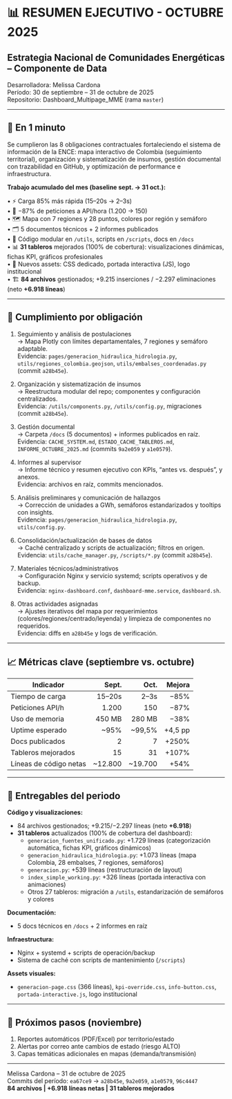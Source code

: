 # 📊 RESUMEN EJECUTIVO - OCTUBRE 2025
## Estrategia Nacional de Comunidades Energéticas – Componente de Data

Desarrolladora: Melissa Cardona  
Período: 30 de septiembre – 31 de octubre de 2025  
Repositorio: Dashboard_Multipage_MME (rama `master`)

---

## 🎯 En 1 minuto

Se cumplieron las 8 obligaciones contractuales fortaleciendo el sistema de información de la ENCE: 
mapa interactivo de Colombia (seguimiento territorial), organización y sistematización de insumos, gestión documental con trazabilidad en GitHub, y optimización de performance e infraestructura.

**Trabajo acumulado del mes (baseline sept. → 31 oct.):**

• ⚡ Carga 85% más rápida (15–20s → 2–3s)  
• 📡 −87% de peticiones a API/hora (1.200 → 150)  
• 🗺️ Mapa con 7 regiones y 28 puntos, colores por región y semáforo  
• 🗂️ 5 documentos técnicos + 2 informes publicados  
• 🧩 Código modular en `/utils`, scripts en `/scripts`, docs en `/docs`  
• 📊 **31 tableros** mejorados (100% de cobertura): visualizaciones dinámicas, fichas KPI, gráficos profesionales  
• 🎨 Nuevos assets: CSS dedicado, portada interactiva (JS), logo institucional  
• 🏗️ **84 archivos** gestionados; +9.215 inserciones / −2.297 eliminaciones (neto **+6.918 líneas**)

---

## 🧭 Cumplimiento por obligación

1) Seguimiento y análisis de postulaciones  
→ Mapa Plotly con límites departamentales, 7 regiones y semáforo adaptable.  
Evidencia: `pages/generacion_hidraulica_hidrologia.py`, `utils/regiones_colombia.geojson`, `utils/embalses_coordenadas.py` (commit `a28b45e`).

2) Organización y sistematización de insumos  
→ Reestructura modular del repo; componentes y configuración centralizados.  
Evidencia: `/utils/components.py`, `/utils/config.py`, migraciones (commit `a28b45e`).

3) Gestión documental  
→ Carpeta `/docs` (5 documentos) + informes publicados en raíz.  
Evidencia: `CACHE_SYSTEM.md`, `ESTADO_CACHE_TABLEROS.md`, `INFORME_OCTUBRE_2025.md` (commits `9a2e059` y `a1e0579`).

4) Informes al supervisor  
→ Informe técnico y resumen ejecutivo con KPIs, “antes vs. después”, y anexos.  
Evidencia: archivos en raíz, commits mencionados.

5) Análisis preliminares y comunicación de hallazgos  
→ Corrección de unidades a GWh, semáforos estandarizados y tooltips con insights.  
Evidencia: `pages/generacion_hidraulica_hidrologia.py`, `utils/config.py`.

6) Consolidación/actualización de bases de datos  
→ Caché centralizado y scripts de actualización; filtros en origen.  
Evidencia: `utils/cache_manager.py`, `/scripts/*.py` (commit `a28b45e`).

7) Materiales técnicos/administrativos  
→ Configuración Nginx y servicio systemd; scripts operativos y de backup.  
Evidencia: `nginx-dashboard.conf`, `dashboard-mme.service`, `dashboard.sh`.

8) Otras actividades asignadas  
→ Ajustes iterativos del mapa por requerimientos (colores/regiones/centrado/leyenda) y limpieza de componentes no requeridos.  
Evidencia: diffs en `a28b45e` y logs de verificación.

---

## 📈 Métricas clave (septiembre vs. octubre)

| Indicador | Sept. | Oct. | Mejora |
|---|---:|---:|---:|
| Tiempo de carga | 15–20s | 2–3s | −85% |
| Peticiones API/h | 1.200 | 150 | −87% |
| Uso de memoria | 450 MB | 280 MB | −38% |
| Uptime esperado | ~95% | ~99,5% | +4,5 pp |
| Docs publicados | 2 | 7 | +250% |
| Tableros mejorados | 15 | 31 | +107% |
| Líneas de código netas | ~12.800 | ~19.700 | +54% |

---

## 🚀 Entregables del periodo

**Código y visualizaciones:**
- 84 archivos gestionados; +9.215/−2.297 líneas (neto **+6.918**)
- **31 tableros** actualizados (100% de cobertura del dashboard):
  - `generacion_fuentes_unificado.py`: +1.729 líneas (categorización automática, fichas KPI, gráficos dinámicos)
  - `generacion_hidraulica_hidrologia.py`: +1.073 líneas (mapa Colombia, 28 embalses, 7 regiones, semáforos)
  - `generacion.py`: +539 líneas (restructuración de layout)
  - `index_simple_working.py`: +326 líneas (portada interactiva con animaciones)
  - Otros 27 tableros: migración a `/utils`, estandarización de semáforos y colores

**Documentación:**
- 5 docs técnicos en `/docs` + 2 informes en raíz

**Infraestructura:**
- Nginx + systemd + scripts de operación/backup
- Sistema de caché con scripts de mantenimiento (`/scripts`)

**Assets visuales:**
- `generacion-page.css` (366 líneas), `kpi-override.css`, `info-button.css`, `portada-interactive.js`, logo institucional

---

## 🔮 Próximos pasos (noviembre)

1. Reportes automáticos (PDF/Excel) por territorio/estado  
2. Alertas por correo ante cambios de estado (riesgo ALTO)  
3. Capas temáticas adicionales en mapas (demanda/transmisión)  

---

Melissa Cardona – 31 de octubre de 2025  
Commits del período: `ea67ce9` → `a28b45e`, `9a2e059`, `a1e0579`, `96c4447`  
**84 archivos | +6.918 líneas netas | 31 tableros mejorados**
